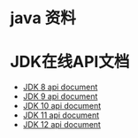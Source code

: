 java 资料
==

# JDK在线API文档
* [JDK 8 api document](https://docs.oracle.com/javase/8/docs/api/index.html "JKD 1.8 API")  
* [JDK 9 api document](https://docs.oracle.com/javase/9/docs/api/index.html "JKD 1.9 API")  
* [JDK 10 api document](https://docs.oracle.com/javase/10/docs/api/index.html "JKD 1.10 API")  
* [JDK 11 api document](https://docs.oracle.com/en/java/javase/11/docs/api/index.html "JKD 1.11 API")  
* [JDK 12 api document](https://docs.oracle.com/en/java/javase/12/docs/api/index.html "JKD 1.12 API")  

